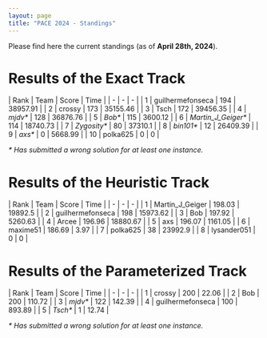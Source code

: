 ```yaml
---
layout: page 
title: "PACE 2024 - Standings"
---
```


Please find here the current standings (as of **April 28th, 2024**).

# Results of the Exact Track
 
| Rank | Team | Score | Time |
| - | - | - |
| 1 | guilhermefonseca | 194 | 38957.91 |
| 2 | crossy | 173 | 35155.46 |
| 3 | Tsch | 172 | 39456.35 |
| 4 | *mjdv\** | 128 | 36876.76 |
| 5 | *Bob\** | 115 | 3600.12 |
| 6 | *Martin_J_Geiger\** | 114 | 18740.73 |
| 7 | *Zygosity\** | 80 | 37310.1 |
| 8 | *bin101\** | 12 | 26409.39 |
| 9 | *axs\** | 0 | 5668.99 |
| 10 | polka625 | 0 | 0 |

*\* Has submitted a wrong solution for at least one instance.*

# Results of the Heuristic Track
 
| Rank | Team | Score | Time |
| - | - | - |
| 1 | Martin_J_Geiger | 198.03 | 19892.5 |
| 2 | guilhermefonseca | 198 | 15973.62 |
| 3 | Bob | 197.92 | 5260.63 |
| 4 | Arcee | 196.96 | 18880.67 |
| 5 | axs | 196.07 | 1161.05 |
| 6 | maxime51 | 186.69 | 3.97 |
| 7 | polka625 | 38 | 23992.9 |
| 8 | lysander051 | 0 | 0 |

# Results of the Parameterized Track
 
| Rank | Team | Score | Time |
| - | - | - |
| 1 | crossy | 200 | 22.06 |
| 2 | Bob | 200 | 110.72 |
| 3 | *mjdv\** | 122 | 142.39 |
| 4 | guilhermefonseca | 100 | 893.89 |
| 5 | *Tsch\** | 1 | 12.74 |

*\* Has submitted a wrong solution for at least one instance.*